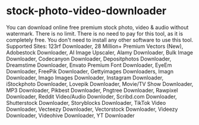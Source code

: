 # stock-photo-video-downloader
You can download online free premium stock photo, video &amp; audio without watermark. There is no limit. There is no need to pay for this tool, as it is completely free. You don't need to install any other software to use this tool.  Supported Sites:  123rf Downloader, 28 Million+ Premium Vectors (New), Adobestock Downloader, AI Image Upscaler, Alamy Downloader, Bulk Image Downloader, Codecanyon Downloader, Depositphotos Downloader, Dreamstime Downloader, Envato Premium Font Downloader, EyeEm Downloader, FreePik Downloader, Gettyimages Downloaders, Imagn Downloader, Imago Images Downloader, Instagram Downloader, iStockphoto Downloader, Lovepik Downloader, Movie/TV Show Downloader, MP3 Downloader, Pikbest Downloader, Pngtree Downloader, Rawpixel Downloader, Reddit Video/Audio Downloder, Scribd.com Downloader, Shutterstock Downloader, Storyblocks Downloader, TikTok Video Downloader, Vecteezy Downloader, Vectorstock Downloader, Videezy Downloader, Videohive Downloader, YT Downloader
